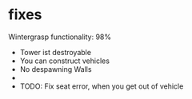 fixes
=====

Wintergrasp functionality: 98% 
  - Tower ist destroyable
  - You can construct vehicles
  - No despawning Walls
  - 
  - TODO: Fix seat error, when you get out of vehicle 
